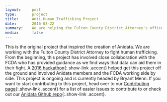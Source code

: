 ```yaml
---
layout:     post
type:		project
title:      Anti-Human Trafficking Project
date:       2016-08-22
summary:    We are helping the Fulton County District Attorney's office fight human trafficking.
media: 		false
---
```

This is the original project that inspired the creation of Anidata.  We are working with the Fulton County District Attorney to fight human trafficking.  From the beginning, this project has involved close collaboration with the FCDA who has provided guidance as we find ways that data can aid them in their fight.  A [2016 hackathon](/blog/blog/2016/03/15/Anidata10.html){:.show-link .accent} helped get this project off the ground and involved Anidata members and the FCDA working side by side.  This project is ongoing and is currently headed by Bryant Menn.  If you want to start contributing to this project, head over to our [Contributing page](/starters/index.html){:.show-link .accent} for a list of easier issues to contribute to or check out our [Anidata Github repo](https://github.com/anidata){:.show-link .accent}.
